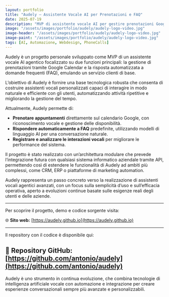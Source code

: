 ```yaml
---
layout: portfolio
title: "Audely – Assistente Vocale AI per Prenotazioni e FAQ"
date: 2025-07-19
description: "MVP di assistente vocale AI per gestire prenotazioni Google Calendar e rispondere a FAQ, progettato per future integrazioni aziendali."
image: "/assets/images/portfolio/audely/audely-logo-video.jpg"
image-header: "/assets/images/portfolio/audely/audely-logo-video.jpg"
image-paint: "/assets/images/portfolio/audely/audely-logo-video.jpg"
tags: [AI, Automazione, Webdesign, PhoneCalls]
---
```


Audely è un progetto personale sviluppato come MVP di un assistente vocale AI agentico focalizzato su due funzioni principali: la gestione di prenotazioni tramite Google Calendar e la risposta automatizzata a domande frequenti (FAQ), emulando un servizio clienti di base.

L’obiettivo di Audely è fornire una base tecnologica robusta che consenta di costruire assistenti vocali personalizzati capaci di interagire in modo naturale e efficiente con gli utenti, automatizzando attività ripetitive e migliorando la gestione del tempo.

Attualmente, Audely permette di:

- **Prenotare appuntamenti** direttamente sul calendario Google, con riconoscimento vocale e gestione delle disponibilità.
- **Rispondere automaticamente a FAQ** predefinite, utilizzando modelli di linguaggio AI per una conversazione naturale.
- **Registrare e analizzare le interazioni vocali** per migliorare le performance del sistema.

Il progetto è stato realizzato con un’architettura modulare che prevede l’integrazione futura con qualsiasi sistema informatico aziendale tramite API, permettendo così di estendere le funzionalità di Audely ad ambiti più complessi, come CRM, ERP o piattaforme di marketing automation.

Audely rappresenta un passo concreto verso la realizzazione di assistenti vocali agentici avanzati, con un focus sulla semplicità d’uso e sull’efficacia operativa, aperto a evoluzioni continue basate sulle esigenze reali degli utenti e delle aziende.

---

Per scoprire il progetto, demo e codice sorgente visita:

🌐 **Sito web:** [https://audely.github.io](https://audely.github.io)

---

Il repository con il codice è disponibile qui:  

📂 **Repository GitHub:** [https://github.com/antonio/audely](https://github.com/antonio/audely)
---

Audely è uno strumento in continua evoluzione, che combina tecnologie di intelligenza artificiale vocale con automazione e integrazione per creare esperienze conversazionali sempre più avanzate e personalizzabili.

